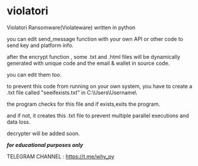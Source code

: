 # violatori
Violatori Ransomware(Violateware) written in python

you can edit send_message function with your own API or other code to send key and platform info.

after the encrypt function , some .txt and .html files will be dynamically generated with unique code and the email & wallet in source code.

you can edit them too.

to prevent this code from running on your own system, you have to create a .txt file called "seeifexists.txt" in C:\Users\Username\

the program checks for this file and if exists,exits the program.

and if not, it creates this .txt file to prevent multiple parallel executions and data loss.

decrypter will be added soon.

***for educational purposes only***



TELEGRAM CHANNEL : https://t.me/why_py

